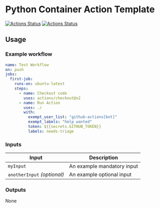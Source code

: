 # Python Container Action Template
[![Actions Status](https://github.com/malachi-constant/issue-minimum-response/workflows/Lint/badge.svg)](https://github.com/malachi-constant/issue-minimum-response/actions)
[![Actions Status](https://github.com/malachi-constant/issue-minimum-response/workflows/Test%20Workflow/badge.svg)](https://github.com/malachi-constant/issue-minimum-response/actions)


## Usage


### Example workflow

```yaml
name: Test Workflow
on: push
jobs:
  first-job:
    runs-on: ubuntu-latest
    steps:
      - name: Checkout code
        uses: actions/checkout@v2
      - name: Run Action
        uses: ./
        with:
          exempt_user_list: "github-actions[bot]"
          exempt_labels: "help wanted"
          token: ${{secrets.GITHUB_TOKEN}}
          labels: needs-triage
```

### Inputs

| Input                                             | Description                                        |
|------------------------------------------------------|-----------------------------------------------|
| `myInput`  | An example mandatory input    |
| `anotherInput` _(optional)_  | An example optional input    |

### Outputs
None